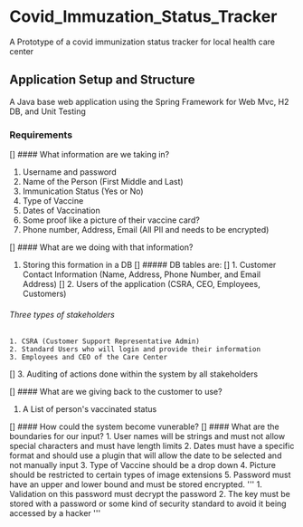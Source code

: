 # Covid_Immuzation_Status_Tracker
A Prototype of a covid immunization status tracker for local health care center

## Application Setup and Structure
A Java base web application using the Spring Framework for Web Mvc, H2 DB, and Unit Testing

### Requirements
[] #### What information are we taking in?
  1. Username and password 
  2. Name of the Person (First Middle and Last) 
  3. Immunication Status (Yes or No)
  4. Type of Vaccine
  5. Dates of Vaccination
  6. Some proof like a picture of their vaccine card?
  7. Phone number, Address, Email (All PII and needs to be encrypted)

[] #### What are we doing with that information?
  1. Storing this formation in a DB
[] ##### DB tables are:
  [] 1. Customer Contact Information (Name, Address, Phone Number, and Email Address)
  [] 2. Users of the application (CSRA, CEO, Employees, Customers)
  ###### Three types of stakeholders 
	1. CSRA (Customer Support Representative Admin)
	2. Standard Users who will login and provide their information
	3. Employees and CEO of the Care Center
  [] 3. Auditing of actions done within the system by all stakeholders

[] #### What are we giving back to the customer to use?
  1. A List of person's vaccinated status

[] #### How could the system become vunerable?
[] #### What are the boundaries for our input? 
	1. User names will be strings and must not allow special characters and 	must have length limits
	2. Dates must have a specific format and should use a plugin that will 		allow the date to be selected and not manually input
	3. Type of Vaccine should be a drop down
	4. Picture should be restricted to certain types of image extensions
	5. Password must have an upper and lower bound and must be stored 		encrypted. 
	''' 
	1. Validation on this password must decrypt the password
	2. The key must be stored with a password or some kind of security 		standard to avoid it being accessed by a hacker
	''' 
